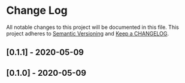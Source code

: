 # Change Log

All notable changes to this project will be documented in this file. This project adheres to [Semantic Versioning](http://semver.org/) and [Keep a CHANGELOG](http://keepachangelog.com/).

## [0.1.1] - 2020-05-09

## [0.1.0] - 2020-05-09

